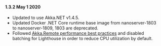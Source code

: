 #### 1.3.2 May 1 2020 ####
* Updated to use Akka.NET v1.4.5.
* Updated Docker .NET Core runtime base image from nanoserver-1803 to nanoserver-1809, 1803 are deprecated.
* Followed [Akka.Remote performance best practices](https://getakka.net/articles/remoting/performance.html) and disabled batching for Lighthouse in order to reduce CPU utilization by default.
